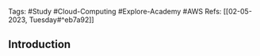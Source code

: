 Tags: #Study #Cloud-Computing #Explore-Academy #AWS 
Refs: [[02-05-2023, Tuesday#^eb7a92]]

## Introduction
